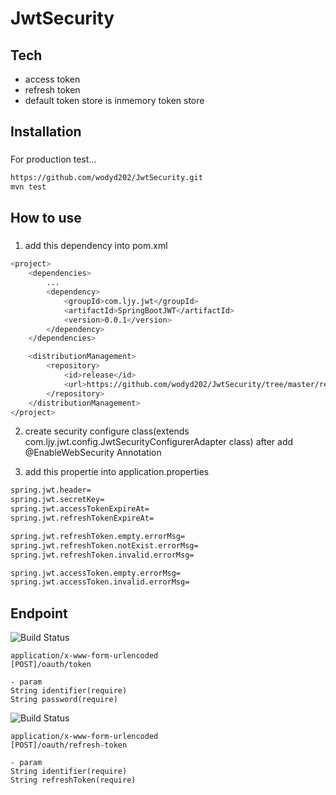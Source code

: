 # JwtSecurity

## Tech
- access token
- refresh token
- default token store is inmemory token store

###
## Installation
###

For production test...

```sh
https://github.com/wodyd202/JwtSecurity.git
mvn test
```

###
## How to use
###

1. add this dependency into pom.xml

```sh
<project>
	<dependencies>
		...
		<dependency>
			<groupId>com.ljy.jwt</groupId>
			<artifactId>SpringBootJWT</artifactId>
			<version>0.0.1</version>
		</dependency>
	</dependencies>

	<distributionManagement>
		<repository>
			<id>release</id>
			<url>https://github.com/wodyd202/JwtSecurity/tree/master/release/com/kakao/SpringBootJWT</url>
		</repository>
	</distributionManagement>
</project>
```

2. create security configure class(extends com.ljy.jwt.config.JwtSecurityConfigurerAdapter class) after add @EnableWebSecurity Annotation

3. add this propertie into application.properties

```sh
spring.jwt.header=
spring.jwt.secretKey=
spring.jwt.accessTokenExpireAt=
spring.jwt.refreshTokenExpireAt=

spring.jwt.refreshToken.empty.errorMsg=
spring.jwt.refreshToken.notExist.errorMsg=
spring.jwt.refreshToken.invalid.errorMsg=

spring.jwt.accessToken.empty.errorMsg=
spring.jwt.accessToken.invalid.errorMsg=
```

## Endpoint
![Build Status](https://img.shields.io/static/v1?label=&message=accessToken%20Boot&color=black)
```
application/x-www-form-urlencoded
[POST]/oauth/token

- param
String identifier(require)
String password(require)
```

![Build Status](https://img.shields.io/static/v1?label=&message=refreshToken%20Boot&color=black)
```
application/x-www-form-urlencoded 
[POST]/oauth/refresh-token

- param
String identifier(require)
String refreshToken(require)
```
